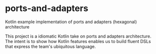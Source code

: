 # ports-and-adapters
Kotlin example implementation of ports and adapters (hexagonal) architecture

This project is a idiomatic Kotlin take on ports and adapters architecture.
The intent is to show how Kotlin features enables us to build fluent DSLs that express the team's ubiquitous language.

